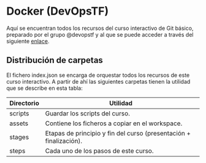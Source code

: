 # Docker (DevOpsTF)
Aquí se encuentran todos los recursos del curso interactivo de Git básico, preparado por el grupo @devopstf y al que se puede acceder a través del siguiente [enlace](https://katacoda.com/devopstf/scenarios/git-101).

## Distribución de carpetas
El fichero index.json se encarga de orquestar todos los recursos de este curso interactivo. A partir de ahí las siguientes carpetas tienen la utilidad que se describe en esta tabla:

| **Directorio**  | **Utilidad**                                                                                  |
|-----------------|-----------------------------------------------------------------------------------------------|
| scripts         | Guardar los scripts del curso.                                                                |
| assets          | Contiene los ficheros a copiar en el workspace.                                               |
| stages          | Etapas de principio y fin del curso (presentación + finalización).                            |
| steps           | Cada uno de los pasos de este curso.                                                          |
